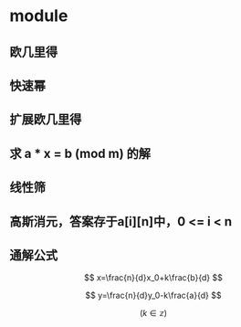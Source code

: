 # module
## 欧几里得
## 快速幂
## 扩展欧几里得
## 求 a * x = b (mod m) 的解
## 线性筛
## 高斯消元，答案存于a[i][n]中，0 <= i < n
## 通解公式
$$ x=\frac{n}{d}x_0+k\frac{b}{d} $$

$$ y=\frac{n}{d}y_0-k\frac{a}{d} $$

$$ (k\in \mathbb{z}) $$
